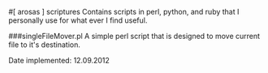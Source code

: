 #[ arosas ] scriptures
Contains scripts in perl, python, and ruby that I personally use for what ever I find useful.

###singleFileMover.pl
A simple perl script that is designed to move current file to it's destination.

Date implemented: 12.09.2012